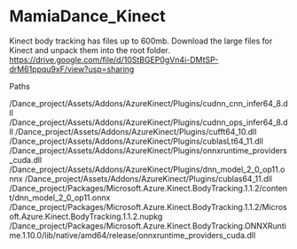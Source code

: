 # MamiaDance_Kinect
Kinect body tracking has files up to 600mb.
Download the large files for Kinect and unpack them into the root folder.
https://drive.google.com/file/d/10StBGEP0gVn4i-DMtSP-drM61ppqu9xF/view?usp=sharing

Paths

/Dance_project/Assets/Addons/AzureKinect/Plugins/cudnn_cnn_infer64_8.dll
/Dance_project/Assets/Addons/AzureKinect/Plugins/cudnn_ops_infer64_8.dll
/Dance_project/Assets/Addons/AzureKinect/Plugins/cufft64_10.dll
/Dance_project/Assets/Addons/AzureKinect/Plugins/cublasLt64_11.dll
/Dance_project/Assets/Addons/AzureKinect/Plugins/onnxruntime_providers_cuda.dll
/Dance_project/Assets/Addons/AzureKinect/Plugins/dnn_model_2_0_op11.onnx
/Dance_project/Assets/Addons/AzureKinect/Plugins/cublas64_11.dll
/Dance_project/Packages/Microsoft.Azure.Kinect.BodyTracking.1.1.2/content/dnn_model_2_0_op11.onnx
/Dance_project/Packages/Microsoft.Azure.Kinect.BodyTracking.1.1.2/Microsoft.Azure.Kinect.BodyTracking.1.1.2.nupkg
/Dance_project/Packages/Microsoft.Azure.Kinect.BodyTracking.ONNXRuntime.1.10.0/lib/native/amd64/release/onnxruntime_providers_cuda.dll
